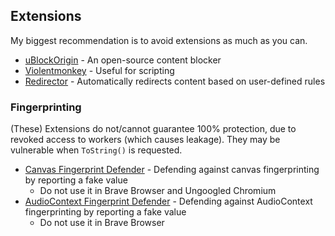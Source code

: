 ## Extensions
My biggest recommendation is to avoid extensions as much as you can.

* [uBlockOrigin](https://chrome.google.com/webstore/detail/ublock-origin/cjpalhdlnbpafiamejdnhcphjbkeiagm) - An open-source content blocker
* [Violentmonkey](https://chrome.google.com/webstore/detail/violentmonkey/jinjaccalgkegednnccohejagnlnfdag) - Useful for scripting
* [Redirector](https://chrome.google.com/webstore/detail/redirector/ocgpenflpmgnfapjedencafcfakcekcd) - Automatically redirects content based on user-defined rules

### Fingerprinting
(These) Extensions do not/cannot guarantee 100% protection, due to revoked access to workers (which causes leakage). They may be vulnerable when `ToString()` is requested.

* [Canvas Fingerprint Defender](https://chrome.google.com/webstore/detail/canvas-fingerprint-defend/lanfdkkpgfjfdikkncbnojekcppdebfp) - Defending against canvas fingerprinting by reporting a fake value
	* Do not use it in Brave Browser and Ungoogled Chromium
* [AudioContext Fingerprint Defender](https://chrome.google.com/webstore/detail/audiocontext-fingerprint/pcbjiidheaempljdefbdplebgdgpjcbe) - Defending against AudioContext fingerprinting by reporting a fake value
	* Do not use it in Brave Browser